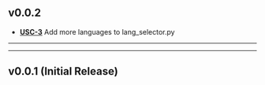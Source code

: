 ## v0.0.2
* [**USC-3**](https://github.com/xiang58/useful-scripts/issues/3) Add more languages to lang_selector.py
___
___
## v0.0.1 (Initial Release)